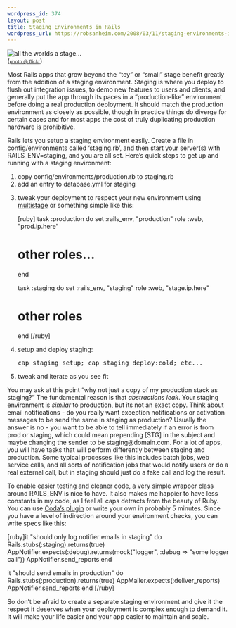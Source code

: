 ```yaml
--- 
wordpress_id: 374
layout: post
title: Staging Environments in Rails
wordpress_url: https://robsanheim.com/2008/03/11/staging-environments-in-rails/
---
```

<p class="right img"><img id="alltheworldsastage..." src="https://farm1.static.flickr.com/57/165488318_e85a287039_m.jpg" alt="all the worlds a stage..." title="" /><br /> (<a style="font-size:75%" href="https://www.flickr.com/photos/wvs/165488318/" title="R. Fraser Elliott Hall on Flickr - Photo Sharing!">photo @ flickr</a>)</p>

<p>Most Rails apps that grow beyond the &#8220;toy&#8221; or &#8220;small&#8221; stage benefit greatly from the addition of a staging environment.  Staging is where you deploy to flush out integration issues, to demo new features to users and clients, and generally put the app through its paces in a &#8220;production-like&#8221; environment before doing a real production deployment.  It should match the production environment as closely as possible, though in practice things do diverge for certain cases and for most apps the cost of truly duplicating production hardware is prohibitive.</p>

<p>Rails lets you setup a staging environment easily.  Create a file in config/environments called &#8216;staging.rb&#8217;, and then start your server(s) with RAILS_ENV=staging, and you are all set.  Here&#8217;s quick steps to get up and running with a staging environment:</p>

<ol>
<li>copy config/environments/production.rb to staging.rb</li>
<li>add an entry to database.yml for staging</li>
<li><p>tweak your deployment to respect your new environment using <a href="https://weblog.jamisbuck.org/2007/7/23/capistrano-multistage">multistage</a> or something simple like this:<br />

[ruby]
task :production do
  set :rails_env, "production"
  role :web, "prod.ip.here"
  # other roles...
end

task :staging do
  set :rails_env, "staging"
  role :web, "stage.ip.here"
  # other roles
end
[/ruby]

</p></li>
<li><p>setup and deploy staging: <pre>cap staging setup; cap staging deploy:cold; etc...</pre></p></li>
<li>tweak and iterate as you see fit</li>
</ol>

<p>You may ask at this point &#8220;why not just a copy of my production stack as staging?&#8221;  The fundamental reason is that <em>abstractions leak</em>.  Your staging environment is <em>similar</em> to production, but its not an exact copy.  Think about email notifications - do you really want exception notifications or activation messages to be send the same in staging as production?  Usually the answer is no - you want to be able to tell immediately if an error is from prod or staging, which could mean prepending [STG] in the subject and maybe changing the sender to be staging@domain.com.  For a lot of apps, you will have tasks that will perform differently between staging and production.  Some typical processes like this includes batch jobs, web service calls, and all sorts of notification jobs that would notify users or do a real external call, but in staging should just do a fake call and log the result.</p>

<p>To enable easier testing and cleaner code, a very simple wrapper class around RAILS_ENV is nice to have.  It also makes me happier to have less constants in my code, as I feel all caps detracts from the beauty of Ruby.  You can use <a href="https://blog.codahale.com/2006/04/09/rails-environments-a-plugin-for-well-rails/" title="Rails Environments: a plugin for, well, Rails | Archives | codablog | Coda Hale">Coda&#8217;s plugin</a> or write your own in probably 5 minutes.  Since you have a level of indirection around your environment checks, you can write specs like this:</p>

[ruby]it "should only log notifier emails in staging" do
  Rails.stubs(:staging).returns(true)
  AppNotifier.expects(:debug).returns(mock("logger", :debug =&gt; "some logger call"))
  AppNotifier.send_reports
end

it "should send emails in production" do
  Rails.stubs(:production).returns(true)
  AppMailer.expects(:deliver_reports)
  AppNotifier.send_reports
end
[/ruby]

<p>So don&#8217;t be afraid to create a separate staging environment and give it the respect it deserves when your deployment is complex enough to demand it.  It will make your life easier and your app easier to maintain and scale.</p>
